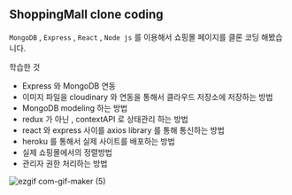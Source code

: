 ## ShoppingMall clone coding

`MongoDB` , `Express` , `React` , `Node js` 
를 이용해서 쇼핑몰 페이지를 클론 코딩 해봤습니다. 

학습한 것 

- Express 와 MongoDB 연동
- 이미지 파일을 cloudinary 와 연동을 통해서 클라우드 저장소에 저장하는 방법
- MongoDB modeling 하는 방법
- redux 가 아닌 , contextAPI 로 상태관리 하는 방법
- react 와 express 사이를 axios library 를 통해 통신하는 방법
- heroku 를 통해서 실제 사이트를 배포하는 방법
- 실제 쇼핑몰에서의 정렬방법
- 관리자 권한 처리하는 방법

![ezgif com-gif-maker (5)](https://user-images.githubusercontent.com/69495129/147360263-9da39ca3-40bd-47df-84c6-44379150d723.gif)
